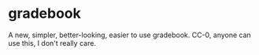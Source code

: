gradebook
=========

A new, simpler, better-looking, easier to use gradebook.
CC-0, anyone can use this, I don't really care.
